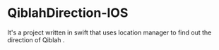# QiblahDirection-IOS 
It's a project written in swift that uses location manager to find out the direction of Qiblah . 
